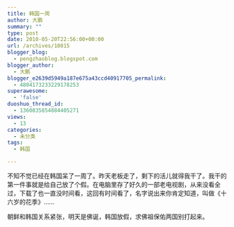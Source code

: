 ```yaml
---
title: 韩国一周
author: 大鹏
summary: ""
type: post
date: 2010-05-20T22:56:00+00:00
url: /archives/10815
blogger_blog:
  - pengzhaoblog.blogspot.com
blogger_author:
  - 大鹏
blogger_e2639d5949a187e675a43ccd40917705_permalink:
  - 4804173233229178253
superawesome:
  - 'false'
duoshuo_thread_id:
  - 1360835854884405271
views:
  - 13
categories:
  - 未分类
tags:
  - 韩国

---
```

不知不觉已经在韩国呆了一周了。昨天老板走了，剩下的活儿就得我干了。我干的第一件事就是给自己放了个假。在电脑里存了好久的一部老电视剧，从来没看全过，下载了也一直没时间看，这回有时间看了，名字说出来你肯定知道，叫做《十六岁的花季》……

<div>
</div>

<div>
  朝鲜和韩国关系紧张，明天是佛诞，韩国放假，求佛祖保佑两国别打起来。
</div>

